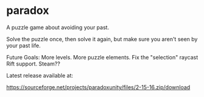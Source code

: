 # paradox

A puzzle game about avoiding your past.

Solve the puzzle once, then solve it again, but make sure you aren't seen by your past life.

Future Goals:
More levels.
More puzzle elements.
Fix the "selection" raycast
Rift support.
Steam??

Latest release available at:

https://sourceforge.net/projects/paradoxunity/files/2-15-16.zip/download
